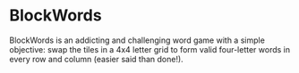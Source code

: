 BlockWords
==========

BlockWords is an addicting and challenging word game with a simple objective: swap the tiles in a 4x4 letter grid to form valid four-letter words in every row and column (easier said than done!).
